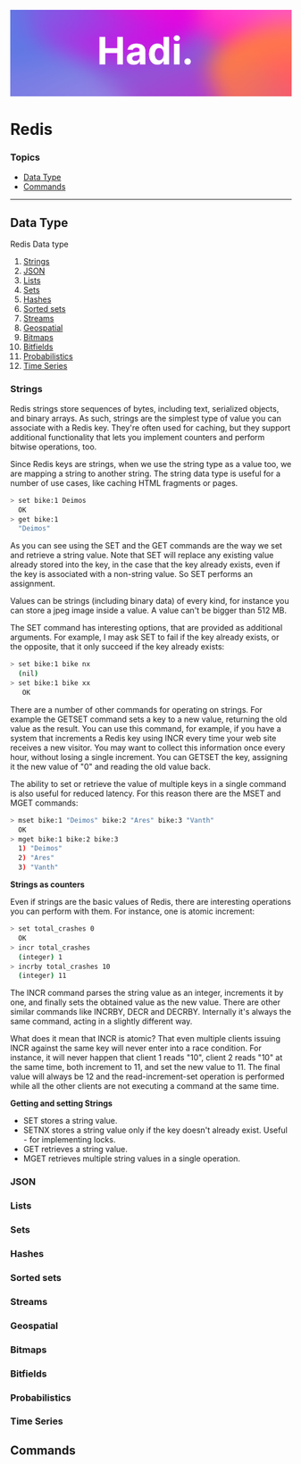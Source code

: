 ![Hadi-Banner](../hadi-banner.png)

# Redis

### Topics

- [Data Type](#data-type)
- [Commands](#commands)

----

## Data Type

Redis Data type

1. [Strings](#strings)
2. [JSON](#json)
3. [Lists](#lists)
4. [Sets](#sets)
5. [Hashes](#hashes)
6. [Sorted sets](#sorted-sets)
7. [Streams](#streams)
8. [Geospatial](#geospatial)
9. [Bitmaps](#bitmaps)
10. [Bitfields](#bitfields)
11. [Probabilistics](#probabilistics)
12. [Time Series](#time-series)



### Strings
Redis strings store sequences of bytes, including text, serialized objects, and binary arrays. As such, strings are the simplest type of value you can associate with a Redis key. They're often used for caching, but they support additional functionality that lets you implement counters and perform bitwise operations, too.

Since Redis keys are strings, when we use the string type as a value too, we are mapping a string to another string. The string data type is useful for a number of use cases, like caching HTML fragments or pages.


```sh
> set bike:1 Deimos
  OK
> get bike:1
  "Deimos"
```

As you can see using the SET and the GET commands are the way we set and retrieve a string value. Note that SET will replace any existing value already stored into the key, in the case that the key already exists, even if the key is associated with a non-string value. So SET performs an assignment.

Values can be strings (including binary data) of every kind, for instance you can store a jpeg image inside a value. A value can't be bigger than 512 MB.

The SET command has interesting options, that are provided as additional arguments. For example, I may ask SET to fail if the key already exists, or the opposite, that it only succeed if the key already exists:

```sh
> set bike:1 bike nx
  (nil)
> set bike:1 bike xx
   OK
```
There are a number of other commands for operating on strings. For example the GETSET command sets a key to a new value, returning the old value as the result. You can use this command, for example, if you have a system that increments a Redis key using INCR every time your web site receives a new visitor. You may want to collect this information once every hour, without losing a single increment. You can GETSET the key, assigning it the new value of "0" and reading the old value back.

The ability to set or retrieve the value of multiple keys in a single command is also useful for reduced latency. For this reason there are the MSET and MGET commands:

```sh
> mset bike:1 "Deimos" bike:2 "Ares" bike:3 "Vanth"
  OK
> mget bike:1 bike:2 bike:3
  1) "Deimos"
  2) "Ares"
  3) "Vanth"
```

**Strings as counters**

Even if strings are the basic values of Redis, there are interesting operations you can perform with them. For instance, one is atomic increment:
```sh
> set total_crashes 0
  OK
> incr total_crashes
  (integer) 1
> incrby total_crashes 10
  (integer) 11
```

The INCR command parses the string value as an integer, increments it by one, and finally sets the obtained value as the new value. There are other similar commands like INCRBY, DECR and DECRBY. Internally it's always the same command, acting in a slightly different way.

What does it mean that INCR is atomic? That even multiple clients issuing INCR against the same key will never enter into a race condition. For instance, it will never happen that client 1 reads "10", client 2 reads "10" at the same time, both increment to 11, and set the new value to 11. The final value will always be 12 and the read-increment-set operation is performed while all the other clients are not executing a command at the same time.

**Getting and setting Strings**
- SET stores a string value.
- SETNX stores a string value only if the key doesn't already exist. Useful - for implementing locks.
- GET retrieves a string value.
- MGET retrieves multiple string values in a single operation.

### JSON
### Lists
### Sets
### Hashes
### Sorted sets
### Streams
### Geospatial
### Bitmaps
### Bitfields
### Probabilistics
### Time Series




## Commands